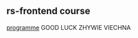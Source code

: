 ## rs-frontend course

[programme](https://github.com/rolling-scopes-school/tasks/tree/master/stage0)
GOOD LUCK
ZHYWIE VIECHNA